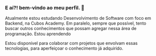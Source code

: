 ### E aí?! bem-vindo ao meu perfil. 👋

<!--
**Daniel-C-Castro/Daniel-C-Castro** is a ✨ _special_ ✨ repository because its `README.md` (this file) appears on your GitHub profile.

Here are some ideas to get you started:

- 🔭 I’m currently working on ...
- 🌱 I’m currently learning ...
- 👯 I’m looking to collaborate on ...
- 🤔 I’m looking for help with ...
- 💬 Ask me about ...
- 📫 How to reach me: ...
- 😄 Pronouns: ...
- ⚡ Fun fact: ...
-->
Atualmente estou estudando Desenvolvimento de Software com foco em Backend, na Cubos Academy. Em paralelo, sempre que possível, tento buscar outros conhecimentos que possam agregar nessa área de programação.
Estou aprendendo 
            <img src="https://cdn.jsdelivr.net/gh/devicons/devicon/icons/javascript/javascript-original.svg" width="15" height="15"/> 
            <img src="https://cdn.jsdelivr.net/gh/devicons/devicon/icons/nodejs/nodejs-original.svg" width="15" height="15"/> 
            <img src="https://cdn.jsdelivr.net/gh/devicons/devicon/icons/css3/css3-original.svg" width="15" height="15"/>
            <img src="https://cdn.jsdelivr.net/gh/devicons/devicon/icons/react/react-original.svg" width="15" height="15"/>

Estou disponível para colaborar com projetos que envolvam essas tecnologias, para aperfeiçoar o conhecimento já adquirido.


          
          
          
          
